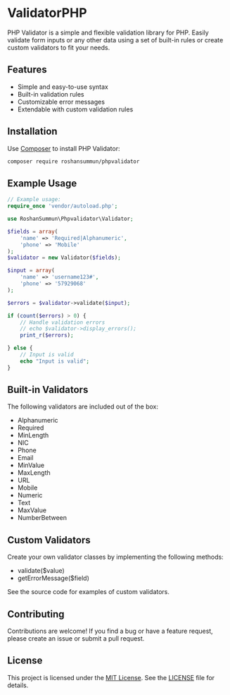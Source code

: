 # ValidatorPHP
PHP Validator is a simple and flexible validation library for PHP. Easily validate form inputs or any other data using a set of built-in rules or create custom validators to fit your needs.

## Features

- Simple and easy-to-use syntax
- Built-in validation rules
- Customizable error messages
- Extendable with custom validation rules

## Installation
Use [Composer](https://getcomposer.org/) to install PHP Validator:

```bash
composer require roshansummun/phpvalidator
```

## Example Usage
```php
// Example usage:
require_once 'vendor/autoload.php';

use RoshanSummun\Phpvalidator\Validator;

$fields = array(
    'name' => 'Required|Alphanumeric',
    'phone' => 'Mobile'
);
$validator = new Validator($fields);

$input = array(
    'name' => 'username123#',
    'phone' => '57929068'
);

$errors = $validator->validate($input);

if (count($errors) > 0) {
    // Handle validation errors
    // echo $validator->display_errors();
    print_r($errors);

} else {
    // Input is valid
    echo "Input is valid";
}
```
## Built-in Validators

The following validators are included out of the box:

- Alphanumeric
- Required
- MinLength
- NIC
- Phone
- Email
- MinValue
- MaxLength
- URL
- Mobile
- Numeric
- Text
- MaxValue
- NumberBetween

## Custom Validators

Create your own validator classes by implementing the following methods:

- validate($value)
- getErrorMessage($field)

See the source code for examples of custom validators.


## Contributing

Contributions are welcome! If you find a bug or have a feature request, please create an issue or submit a pull request.

## License

This project is licensed under the [MIT License](https://opensource.org/licenses/MIT). See the [LICENSE](LICENSE) file for details.